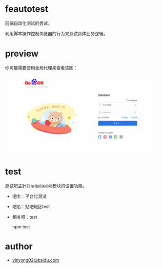 # feautotest
 前端自动化测试的尝试。

 利用脚本操作控制浏览器的行为来测试具体业务逻辑。


# preview

你可能需要使用全局代理来查看该图：

![Preview](usage.gif)

# test

测试吧主针对`与他相关的吧`模块的设置功能。

 - 吧主：平台化测试
 - 吧名：贴吧地区test
 - 相关吧：test

    npm test


# author
 - <yinyong02@baidu.com>